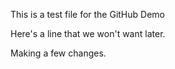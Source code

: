 This is a test file for the GitHub Demo

Here's a line that we won't want later.

Making a few changes.

